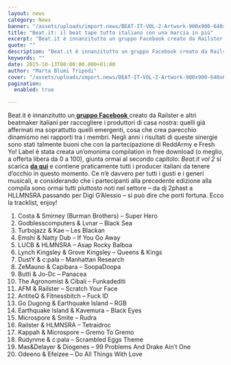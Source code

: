 ```yaml
---
layout: news
category: News
banner: "/assets/uploads/import.news/BEAT-IT-VOL-2-Artwork-900x900-640x640.jpg"
title: "Beat.it: il beat tape tutto italiano con una marcia in più"
excerpt: "Beat.it è innanzitutto un gruppo Facebook creato da Railster e altri beatmaker italiani per raccogliere i produttori di casa nostra: quelli già affermati ma soprattutto quelli emergenti, cosa che crea parecchio dinamismo nei rapporti tra i membri. Negli anni i risultati di queste sinergie sono stati talmente buoni che con la partecipazione di ReddArmy e Fresh [&hellip"
quote: ""
description: "Beat.it è innanzitutto un gruppo Facebook creato da Railster e altri beatmaker italiani per raccogliere i produttori di casa nostra: quelli già affermati ma soprattutto quelli emergenti, cosa che crea parecchio dinamismo nei rapporti tra i membri. Negli anni i risultati di queste sinergie sono stati talmente buoni che con la partecipazione di ReddArmy e Fresh [&hellip"
keywords: ""
date: 2015-10-13T00:00:00.000+01:00
author: "Marta Blumi Tripodi"
cover: "/assets/uploads/import.news/BEAT-IT-VOL-2-Artwork-900x900-640x640.jpg"
pagination:
  enabled: true

---
```


[](https://hotmc.com/wp-content/uploads/2015/10/BEAT-IT-VOL-2-Artwork-900x900.jpg)

Beat.it è innanzitutto un[ **gruppo Facebook** ](https://www.facebook.com/groups/119309671448048/?fref=ts)creato da Railster e altri beatmaker italiani per raccogliere i produttori di casa nostra: quelli già affermati ma soprattutto quelli emergenti, cosa che crea parecchio dinamismo nei rapporti tra i membri. Negli anni i risultati di queste sinergie sono stati talmente buoni che con la partecipazione di ReddArmy e Fresh Yo! Label è stata creata un’omonima compilation in free download (o meglio, a offerta libera da 0 a 100), giunta ormai al secondo capitolo: _Beat.it vol 2_ si scarica **[da qui](https://beat-it.bandcamp.com/)** e contiene praticamente tutti i producer italiani da tenere d’occhio in questo momento. Ce n’è davvero per tutti i gusti e i generi musicali, e considerando che i partecipanti alla precedente edizione alla compila sono ormai tutti piuttosto noti nel settore – da dj 2phast a HLLMNSRA passando per Digi G’Alessio – si può dire che porti fortuna. Ecco la tracklist, enjoy!  
01) Costa & Smirney (Burman Brothers) – Super Hero  
02) Godblesscomputers & Lvnar – Black Sea  
03) Turbojazz & Kae – Les Blackan  
04) Emshi & Natty Dub – If You Go Away  
05) LUCB & HLMNSRA – Asap Rocky Balboa  
06) Lynch Kingsley & Grove Kingsley – Queens & Kings  
07) DustY & c:pala – Manhattan Research  
08) ZeMauno & Capibara – SoopaDoopa  
09) Butti & Jo-Dc – Panacea  
10) The Agronomist & Cibali – Funkadediti  
11) AFM & Railster – Scratch Your Face  
12) AntiteQ & Fitnessbitch – Fuck ID  
13) Go Dugong & Earthquake Island – RGB  
14) Earthquake Island & Kavemura – Black Eyes  
15) Microspore & Smite – Rudra  
16) Railster & HLMNSRA – Tetraidroc  
17) Kappah & Microspore – Gremo To Gremo  
18) Rudynme & c:pala – Scrambled Eggs Theme  
19) Mas&Delayer & Diogenes – 99 Problems And Drake Ain’t One  
20) Odeeno & Efeizee – Do All Things With Love